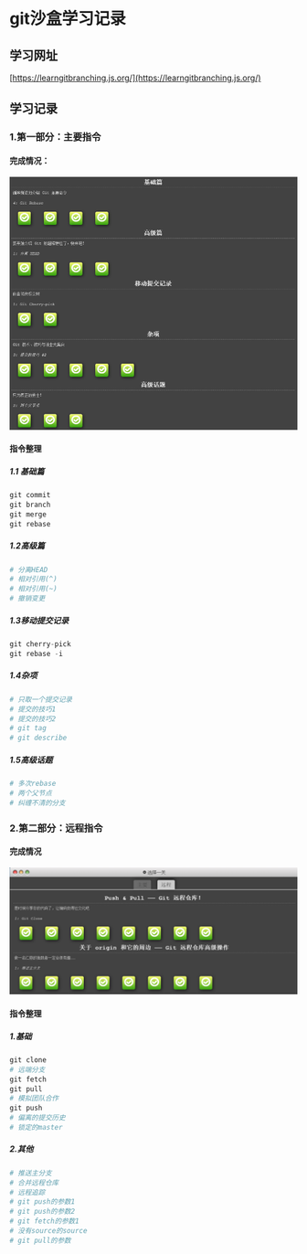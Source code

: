 # git沙盒学习记录

## 学习网址

[https://learngitbranching.js.org/](https://learngitbranching.js.org/)

## 学习记录

### 1.第一部分：主要指令

#### 完成情况：

![](../images/git_main_order.png)

#### 指令整理

##### 1.1 基础篇

```python
git commit
git branch
git merge
git rebase
```

##### 1.2高级篇

```python
# 分离HEAD
# 相对引用(^)
# 相对引用(~)
# 撤销变更
```

##### 1.3移动提交记录

```python
git cherry-pick
git rebase -i
```

##### 1.4杂项

```python
# 只取一个提交记录
# 提交的技巧1
# 提交的技巧2
# git tag
# git describe
```

##### 1.5高级话题

```python
# 多次rebase
# 两个父节点
# 纠缠不清的分支
```

### 2.第二部分：远程指令

#### 完成情况

![](../images/git_remote_order.png)

#### 指令整理

##### 1.基础

```python
git clone
# 远端分支
git fetch
git pull
# 模拟团队合作
git push
# 偏离的提交历史
# 锁定的master
```

##### 2.其他

```python
# 推送主分支
# 合并远程仓库
# 远程追踪
# git push的参数1
# git push的参数2
# git fetch的参数1
# 没有source的source
# git pull的参数
```

